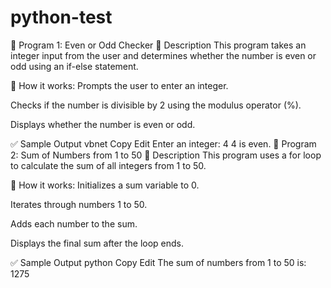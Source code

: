 # python-test
📘 Program 1: Even or Odd Checker
🔹 Description
This program takes an integer input from the user and determines whether the number is even or odd using an if-else statement.

🧮 How it works:
Prompts the user to enter an integer.

Checks if the number is divisible by 2 using the modulus operator (%).

Displays whether the number is even or odd.

✅ Sample Output
vbnet
Copy
Edit
Enter an integer: 4
4 is even.
📘 Program 2: Sum of Numbers from 1 to 50
🔹 Description
This program uses a for loop to calculate the sum of all integers from 1 to 50.

🧮 How it works:
Initializes a sum variable to 0.

Iterates through numbers 1 to 50.

Adds each number to the sum.

Displays the final sum after the loop ends.

✅ Sample Output
python
Copy
Edit
The sum of numbers from 1 to 50 is: 1275
